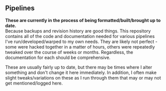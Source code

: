 ## Pipelines
**These are currently in the process of being formatted/built/brought up to date.**  
Because backups and revision history are good things. This repository contains all of the code and documentation needed for various pipelines I've run/developed/warped to my own needs. They are likely not perfect - some were hacked together in a matter of hours, others were repeatedly tweaked over the course of weeks or months. Regardless, the documentation for each should be comprehensive.  

These are usually fairly up to date, but there may be times where I alter something and don't change it here immediately. In addition, I often make slight tweaks/variations on these as I run through them that may or may not get mentioned/logged here.
